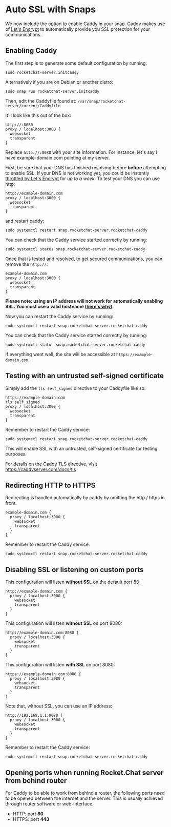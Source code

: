 # Auto SSL with Snaps

We now include the option to enable Caddy in your snap.  Caddy makes use of [Let's Encrypt](https://letsencrypt.org/) to automatically provide you SSL protection for your communications.

## Enabling Caddy

The first step is to generate some default configuration by running:

```
sudo rocketchat-server.initcaddy
```

Alternatively if you are on Debian or another distro:

```
sudo snap run rocketchat-server.initcaddy
```

Then, edit the Caddyfile found at: `/var/snap/rocketchat-server/current/Caddyfile`

It'll look like this out of the box:

```
http://:8080
proxy / localhost:3000 {
  websocket
  transparent
}
```

Replace `http://:8080` with your site information.  For instance, let's say I have example-domain.com pointing at my server.

First, be sure that your DNS has finished resolving before **before** attempting to enable SSL. If your DNS is not working yet, you could be instantly [throttled by Let's Encrypt](https://caddyserver.com/docs/automatic-https#testing) for _up to a week_. To test your DNS you can use http:

```
http://example-domain.com
proxy / localhost:3000 {
  websocket
  transparent
}
```

and restart caddy:

```
sudo systemctl restart snap.rocketchat-server.rocketchat-caddy
```

You can check that the Caddy service started correctly by running:

```
sudo systemctl status snap.rocketchat-server.rocketchat-caddy
```

Once that is tested and resolved, to get secured communications, you can remove the `http://`:

```
example-domain.com
proxy / localhost:3000 {
  websocket
  transparent
}
```

**Please note: using an IP address will not work for automatically enabling SSL. You must use a valid hostname ([here's why](https://caddyserver.com/docs/automatic-https)).**

Now you can restart the Caddy service by running:

```
sudo systemctl restart snap.rocketchat-server.rocketchat-caddy
```

You can check that the Caddy service started correctly by running:

```
sudo systemctl status snap.rocketchat-server.rocketchat-caddy
```

If everything went well, the site will be accessible at `https://example-domain.com`.

## Testing with an untrusted self-signed certificate

Simply add the `tls self_signed` directive to your Caddyfile like so:

```
https://example-domain.com
tls self_signed
proxy / localhost:3000 {
  websocket
  transparent
}
```

Remember to restart the Caddy service:

```
sudo systemctl restart snap.rocketchat-server.rocketchat-caddy
```

This will enable SSL with an untrusted, self-signed certificate for testing purposes.

For details on the Caddy TLS directive, visit <https://caddyserver.com/docs/tls>

## Redirecting HTTP to HTTPS

Redirecting is handled automatically by caddy by omitting the http / https in front.

```
example-domain.com {
  proxy / localhost:3000 {
    websocket
    transparent
  }
}
```

Remember to restart the Caddy service:

```
sudo systemctl restart snap.rocketchat-server.rocketchat-caddy
```

## Disabling SSL or listening on custom ports

This configuration will listen **without SSL** on the default port 80:

```
http://example-domain.com {
  proxy / localhost:3000 {
    websocket
    transparent
  }
}
```

This configuration will listen **without SSL** on port 8080:

```
http://example-domain.com:8080 {
  proxy / localhost:3000 {
    websocket
    transparent
  }
}
```

This configuration will listen **with SSL** on port 8080:

```
https://example-domain.com:8080 {
  proxy / localhost:3000 {
    websocket
    transparent
  }
}
```

Note that, without SSL, you can use an IP address:

```
http://192.168.1.1:8080 {
  proxy / localhost:3000 {
    websocket
    transparent
  }
}
```

Remember to restart the Caddy service:

```
sudo systemctl restart snap.rocketchat-server.rocketchat-caddy
```

## Opening ports when running Rocket.Chat server from behind router

For Caddy to be able to work from behind a router, the following ports need to be opened between the internet and the server. This is usually achieved through router software or web-interface.

- HTTP: port **80**
- HTTPS: port **443**

